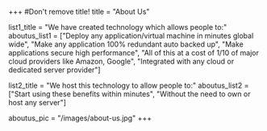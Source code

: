 +++
#Don't remove title!
title = "About Us"

list1_title = "We have created technology which allows people to:"
aboutus_list1 = ["Deploy any application/virtual machine in minutes global wide", "Make any application 100% redundant auto backed up", "Make applications secure high performance", "All of this at a cost of 1/10 of major cloud providers like Amazon, Google", "Integrated with any cloud or dedicated server provider"]

list2_title = "We host this technology to allow people to:"
aboutus_list2 = ["Start using these benefits within minutes", "Without the need to own or host any server"]

aboutus_pic = "/images/about-us.jpg"
+++
